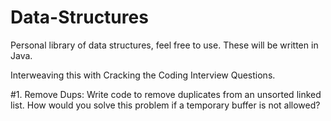 # Data-Structures
Personal library of data structures, feel free to use. These will be written in Java. 

Interweaving this with Cracking the Coding Interview Questions. 

#1. Remove Dups: Write code to remove duplicates from an unsorted linked list. 
    How would you solve this problem if a temporary buffer is not allowed?
